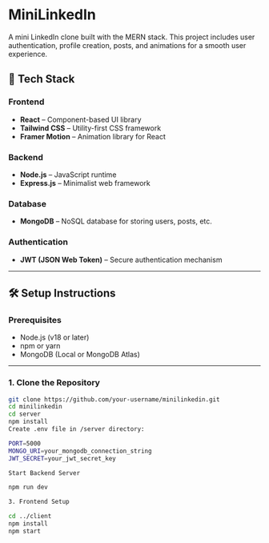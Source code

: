 # MiniLinkedIn

A mini LinkedIn clone built with the MERN stack. This project includes user authentication, profile creation, posts, and animations for a smooth user experience.

## 🚀 Tech Stack

### Frontend
- **React** – Component-based UI library
- **Tailwind CSS** – Utility-first CSS framework
- **Framer Motion** – Animation library for React

### Backend
- **Node.js** – JavaScript runtime
- **Express.js** – Minimalist web framework

### Database
- **MongoDB** – NoSQL database for storing users, posts, etc.

### Authentication
- **JWT (JSON Web Token)** – Secure authentication mechanism

---

## 🛠️ Setup Instructions

### Prerequisites

- Node.js (v18 or later)
- npm or yarn
- MongoDB (Local or MongoDB Atlas)

---

### 1. Clone the Repository

```bash
git clone https://github.com/your-username/minilinkedin.git
cd minilinkedin
cd server
npm install
Create .env file in /server directory:

PORT=5000
MONGO_URI=your_mongodb_connection_string
JWT_SECRET=your_jwt_secret_key

Start Backend Server

npm run dev

3. Frontend Setup

cd ../client
npm install
npm start